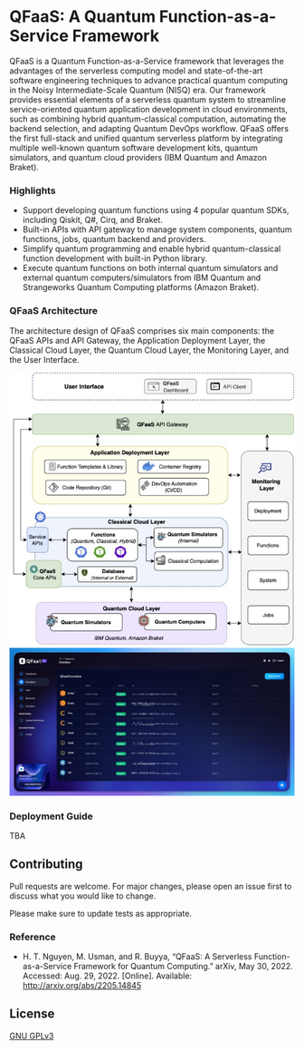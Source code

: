 # QFaaS: A Quantum Function-as-a-Service Framework

QFaaS is a Quantum Function-as-a-Service framework that leverages the advantages of the serverless computing model and state-of-the-art software engineering techniques to advance practical quantum computing in the Noisy Intermediate-Scale Quantum (NISQ) era. Our framework provides essential elements of a serverless quantum system to streamline service-oriented quantum application development in cloud environments, such as combining hybrid quantum-classical computation, automating the backend selection, and adapting Quantum DevOps workflow. QFaaS offers the first full-stack and unified quantum serverless platform by integrating multiple well-known quantum software development kits, quantum simulators, and quantum cloud providers (IBM Quantum and Amazon Braket).

### Highlights
- Support developing quantum functions using 4 popular quantum SDKs, including Qiskit, Q#, Cirq, and Braket.
- Built-in APIs with API gateway to manage system components, quantum functions, jobs, quantum backend and providers.
- Simplify quantum programming and enable hybrid quantum-classical function development with built-in Python library.
- Execute quantum functions on both internal quantum simulators and external quantum computers/simulators from IBM Quantum and Strangeworks Quantum Computing platforms (Amazon Braket).


### QFaaS Architecture 
The architecture design of QFaaS comprises six main components: the QFaaS APIs and API Gateway, the Application Deployment Layer, the Classical Cloud Layer, the Quantum Cloud Layer, the Monitoring Layer, and the User Interface. 

![QFaaS Architecture](docs/images/qfaas-architecture.jpg "QFaaS Architecture")
![QFaaS UI](docs/images/qfaas-ui.jpg "QFaaS Web UI")

### Deployment Guide
TBA

## Contributing

Pull requests are welcome. For major changes, please open an issue first
to discuss what you would like to change.

Please make sure to update tests as appropriate.


### Reference
- H. T. Nguyen, M. Usman, and R. Buyya, “QFaaS: A Serverless Function-as-a-Service Framework for Quantum Computing.” arXiv, May 30, 2022. Accessed: Aug. 29, 2022. [Online]. Available: http://arxiv.org/abs/2205.14845

## License

[GNU GPLv3](https://choosealicense.com/licenses/gpl-3.0/)